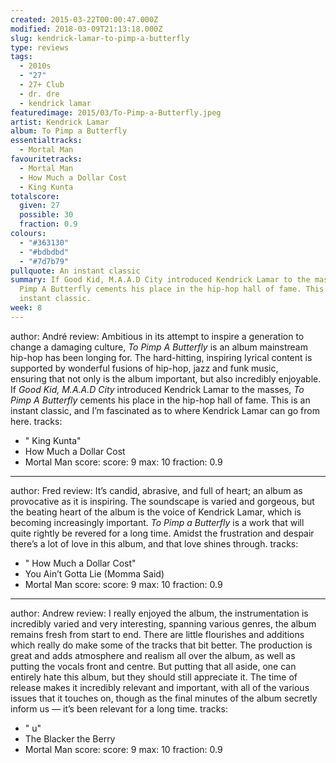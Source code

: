 ```yaml
---
created: 2015-03-22T00:00:47.000Z
modified: 2018-03-09T21:13:18.000Z
slug: kendrick-lamar-to-pimp-a-butterfly
type: reviews
tags:
  - 2010s
  - "27"
  - 27+ Club
  - dr. dre
  - kendrick lamar
featuredimage: 2015/03/To-Pimp-a-Butterfly.jpeg
artist: Kendrick Lamar
album: To Pimp a Butterfly
essentialtracks:
  - Mortal Man
favouritetracks:
  - Mortal Man
  - How Much a Dollar Cost
  - King Kunta
totalscore:
  given: 27
  possible: 30
  fraction: 0.9
colours:
  - "#363130"
  - "#bdbdbd"
  - "#7d7b79"
pullquote: An instant classic
summary: If Good Kid, M.A.A.D City introduced Kendrick Lamar to the masses, To
  Pimp A Butterfly cements his place in the hip-hop hall of fame. This is an
  instant classic.
week: 8
---
```

author: André
review: Ambitious in its attempt to inspire a generation to change a damaging
  culture, *To Pimp A Butterfly* is an album mainstream hip-hop has been longing
  for. The hard-hitting, inspiring lyrical content is supported by wonderful
  fusions of hip-hop, jazz and funk music, ensuring that not only is the album
  important, but also incredibly enjoyable. If *Good Kid, M.A.A.D City*
  introduced Kendrick Lamar to the masses, *To Pimp A Butterfly* cements his
  place in the hip-hop hall of fame. This is an instant classic, and I’m
  fascinated as to where Kendrick Lamar can go from here.
tracks:
  - " King Kunta"
  - ­How Much a Dollar Cost
  - ­Mortal Man
score:
  score: 9
  max: 10
  fraction: 0.9
---
author: Fred
review: It’s candid, abrasive, and full of heart; an album as provocative as it
  is inspiring. The soundscape is varied and gorgeous, but the beating heart of
  the album is the voice of Kendrick Lamar, which is becoming increasingly
  important. *To Pimp a Butterfly* is a work that will quite rightly be revered
  for a long time. Amidst the frustration and despair there’s a lot of love in
  this album, and that love shines through.
tracks:
  - " How Much a Dollar Cost"
  - ­You Ain’t Gotta Lie (Momma Said)
  - ­Mortal Man
score:
  score: 9
  max: 10
  fraction: 0.9
---
author: Andrew
review: I really enjoyed the album, the instrumentation is incredibly varied and
  very interesting, spanning various genres, the album remains fresh from start
  to end. There are little flourishes and additions which really do make some of
  the tracks that bit better. The production is great and adds atmosphere and
  realism all over the album, as well as putting the vocals front and centre.
  But putting that all aside, one can entirely hate this album, but they should
  still appreciate it. The time of release makes it incredibly relevant and
  important, with all of the various issues that it touches on, though as the
  final minutes of the album secretly inform us — it’s been relevant for a long
  time.
tracks:
  - " u"
  - ­The Blacker the Berry
  - ­Mortal Man
score:
  score: 9
  max: 10
  fraction: 0.9
